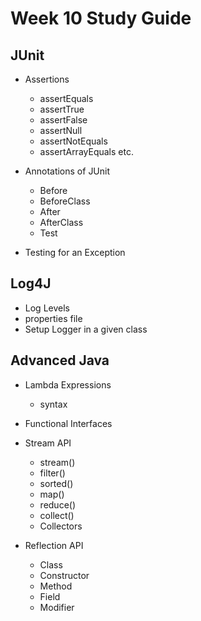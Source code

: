 # Week 10 Study Guide

## JUnit 
- Assertions
    - assertEquals
    - assertTrue
    - assertFalse
    - assertNull
    - assertNotEquals
    - assertArrayEquals
    etc.

- Annotations of JUnit 
    - Before
    - BeforeClass
    - After
    - AfterClass
    - Test
- Testing for an Exception

## Log4J
- Log Levels 
- properties file 
- Setup Logger in a given class

## Advanced Java 
- Lambda Expressions 
    - syntax 
- Functional Interfaces 
- Stream API
    - stream()
    - filter()
    - sorted()
    - map()
    - reduce()
    - collect()
    - Collectors

- Reflection API
    - Class
    - Constructor
    - Method
    - Field
    - Modifier 